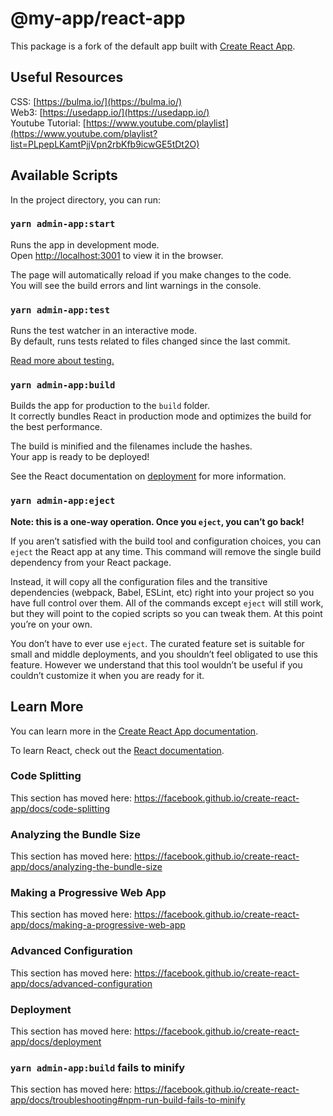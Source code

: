 # @my-app/react-app

This package is a fork of the default app built with [Create React App](https://github.com/facebook/create-react-app).
## Useful Resources
CSS: [https://bulma.io/](https://bulma.io/)  
Web3: [https://usedapp.io/](https://usedapp.io/)  
Youtube Tutorial: [https://www.youtube.com/playlist](https://www.youtube.com/playlist?list=PLpepLKamtPjjVpn2rbKfb9icwGE5tDt2O)  
## Available Scripts

In the project directory, you can run:

### `yarn admin-app:start`

Runs the app in development mode.<br>
Open [http://localhost:3001](http://localhost:3001) to view it in the browser.

The page will automatically reload if you make changes to the code.<br>
You will see the build errors and lint warnings in the console.

### `yarn admin-app:test`

Runs the test watcher in an interactive mode.<br>
By default, runs tests related to files changed since the last commit.

[Read more about testing.](https://facebook.github.io/create-react-app/docs/running-tests)

### `yarn admin-app:build`

Builds the app for production to the `build` folder.<br />
It correctly bundles React in production mode and optimizes the build for the best performance.

The build is minified and the filenames include the hashes.<br />
Your app is ready to be deployed!

See the React documentation on [deployment](https://facebook.github.io/create-react-app/docs/deployment) for more information.

### `yarn admin-app:eject`

**Note: this is a one-way operation. Once you `eject`, you can’t go back!**

If you aren’t satisfied with the build tool and configuration choices, you can `eject` the React app at any time. This command will
remove the single build dependency from your React package.

Instead, it will copy all the configuration files and the transitive dependencies (webpack, Babel, ESLint, etc) right
into your project so you have full control over them. All of the commands except `eject` will still work, but
they will point to the copied scripts so you can tweak them. At this point you’re on your own.

You don’t have to ever use `eject`. The curated feature set is suitable for small and middle deployments, and you shouldn’t feel obligated to use this feature. However we understand that this tool wouldn’t be useful if you couldn’t customize it when you are ready for it.

## Learn More

You can learn more in the [Create React App documentation](https://facebook.github.io/create-react-app/docs/getting-started).

To learn React, check out the [React documentation](https://reactjs.org/).

### Code Splitting

This section has moved here: https://facebook.github.io/create-react-app/docs/code-splitting

### Analyzing the Bundle Size

This section has moved here: https://facebook.github.io/create-react-app/docs/analyzing-the-bundle-size

### Making a Progressive Web App

This section has moved here: https://facebook.github.io/create-react-app/docs/making-a-progressive-web-app

### Advanced Configuration

This section has moved here: https://facebook.github.io/create-react-app/docs/advanced-configuration

### Deployment

This section has moved here: https://facebook.github.io/create-react-app/docs/deployment

### `yarn admin-app:build` fails to minify

This section has moved here: https://facebook.github.io/create-react-app/docs/troubleshooting#npm-run-build-fails-to-minify
